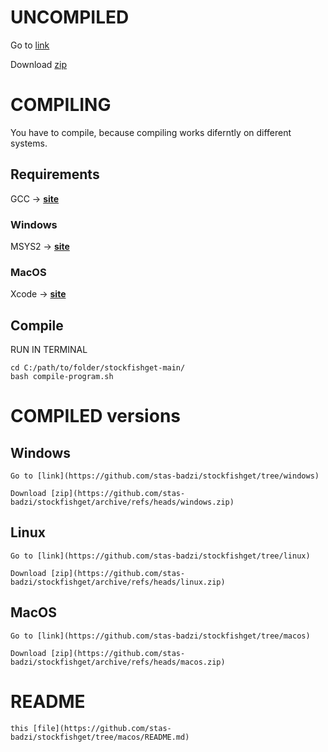 # UNCOMPILED

Go to [link](https://github.com/stas-badzi/stockfishget/tree/main)

Download [zip](https://github.com/stas-badzi/stockfishget/archive/refs/heads/main.zip)
    
# COMPILING

You have to compile, because compiling works diferntly on different systems.

## Requirements

GCC -> [__site__](https://gcc.gnu.org/)

### Windows

MSYS2 -> [__site__](https://www.msys2.org/)

### MacOS

Xcode -> [__site__](https://developer.apple.com/xcode/)

## Compile

RUN IN TERMINAL

```
cd C:/path/to/folder/stockfishget-main/
bash compile-program.sh
```

# COMPILED versions

## Windows

    Go to [link](https://github.com/stas-badzi/stockfishget/tree/windows)

    Download [zip](https://github.com/stas-badzi/stockfishget/archive/refs/heads/windows.zip)

## Linux

    Go to [link](https://github.com/stas-badzi/stockfishget/tree/linux)

    Download [zip](https://github.com/stas-badzi/stockfishget/archive/refs/heads/linux.zip)

## MacOS

    Go to [link](https://github.com/stas-badzi/stockfishget/tree/macos)

    Download [zip](https://github.com/stas-badzi/stockfishget/archive/refs/heads/macos.zip)

# README
    this [file](https://github.com/stas-badzi/stockfishget/tree/macos/README.md)
